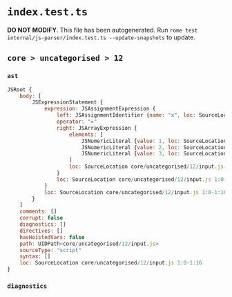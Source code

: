 # `index.test.ts`

**DO NOT MODIFY**. This file has been autogenerated. Run `rome test internal/js-parser/index.test.ts --update-snapshots` to update.

## `core > uncategorised > 12`

### `ast`

```javascript
JSRoot {
	body: [
		JSExpressionStatement {
			expression: JSAssignmentExpression {
				left: JSAssignmentIdentifier {name: "x", loc: SourceLocation core/uncategorised/12/input.js 1:0-1:1 (x)}
				operator: "="
				right: JSArrayExpression {
					elements: [
						JSNumericLiteral {value: 1, loc: SourceLocation core/uncategorised/12/input.js 1:6-1:7}
						JSNumericLiteral {value: 2, loc: SourceLocation core/uncategorised/12/input.js 1:9-1:10}
						JSNumericLiteral {value: 3, loc: SourceLocation core/uncategorised/12/input.js 1:12-1:13}
					]
					loc: SourceLocation core/uncategorised/12/input.js 1:4-1:16
				}
				loc: SourceLocation core/uncategorised/12/input.js 1:0-1:16
			}
			loc: SourceLocation core/uncategorised/12/input.js 1:0-1:16
		}
	]
	comments: []
	corrupt: false
	diagnostics: []
	directives: []
	hasHoistedVars: false
	path: UIDPath<core/uncategorised/12/input.js>
	sourceType: "script"
	syntax: []
	loc: SourceLocation core/uncategorised/12/input.js 1:0-1:16
}
```

### `diagnostics`

```

```
